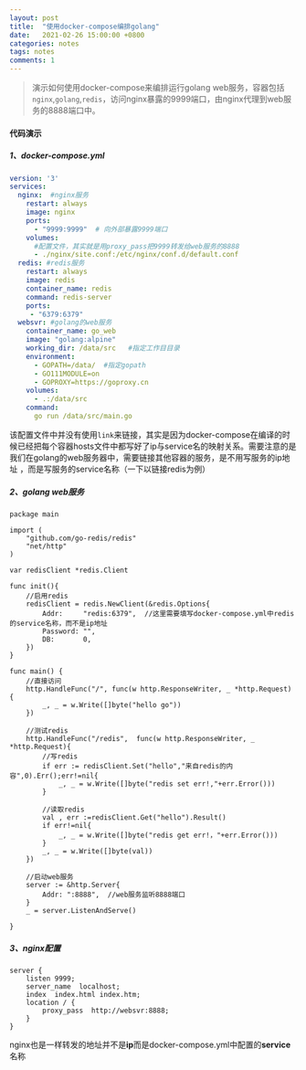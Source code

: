 ```yaml
---
layout: post
title:  "使用docker-compose编排golang"
date:   2021-02-26 15:00:00 +0800
categories: notes
tags: notes
comments: 1
---
```

 > 演示如何使用docker-compose来编排运行golang web服务，容器包括`nginx`,`golang`,`redis`，访问nginx暴露的9999端口，由nginx代理到web服务的8888端口中。

#### 代码演示
##### 1、docker-compose.yml
```yml
version: '3'
services:
  nginx:  #nginx服务
    restart: always
    image: nginx
    ports:
      - "9999:9999"  # 向外部暴露9999端口
    volumes:
      #配置文件，其实就是用proxy_pass把9999转发给web服务的8888
      - ./nginx/site.conf:/etc/nginx/conf.d/default.conf 
  redis: #redis服务
    restart: always
    image: redis
    container_name: redis
    command: redis-server
    ports:
     - "6379:6379"
  websvr: #golang的web服务
    container_name: go_web
    image: "golang:alpine"
    working_dir: /data/src   #指定工作目目录
    environment:
      - GOPATH=/data/  #指定gopath
      - GO111MODULE=on   
      - GOPROXY=https://goproxy.cn
    volumes:
      - .:/data/src  
    command:
      go run /data/src/main.go
```
该配置文件中并没有使用`link`来链接，其实是因为docker-compose在编译的时候已经把每个容器hosts文件中都写好了ip与service名的映射关系。需要注意的是我们在golang的web服务器中，需要链接其他容器的服务，是不用写服务的ip地址 ，而是写服务的service名称（一下以链接redis为例）



##### 2、golang web服务
```golang
package main

import (
	"github.com/go-redis/redis"
	"net/http"
)

var redisClient *redis.Client

func init(){
	//启用redis
	redisClient = redis.NewClient(&redis.Options{
		Addr:     "redis:6379",  //这里需要填写docker-compose.yml中redis的service名称，而不是ip地址
		Password: "",
		DB:       0,
	})
}

func main() {
	//直接访问
	http.HandleFunc("/", func(w http.ResponseWriter, _ *http.Request) {
		_, _ = w.Write([]byte("hello go"))
	})

	//测试redis
	http.HandleFunc("/redis",  func(w http.ResponseWriter, _ *http.Request){
		//写redis
		if err := redisClient.Set("hello","来自redis的内容",0).Err();err!=nil{
			_, _ = w.Write([]byte("redis set err!,"+err.Error()))
		}
		
		//读取redis
		val , err :=redisClient.Get("hello").Result()
		if err!=nil{
			_, _ = w.Write([]byte("redis get err!，"+err.Error()))
		}
		_, _ = w.Write([]byte(val))
	})
	
	//启动web服务
	server := &http.Server{
		Addr: ":8888",  //web服务监听8888端口
	}
	_ = server.ListenAndServe()

}
```

##### 3、nginx配置

```nginx
server {
    listen 9999;
    server_name  localhost;
    index  index.html index.htm;
    location / {
        proxy_pass  http://websvr:8888;
    }
}
```
nginx也是一样转发的地址并不是**ip**而是docker-compose.yml中配置的**service**名称
